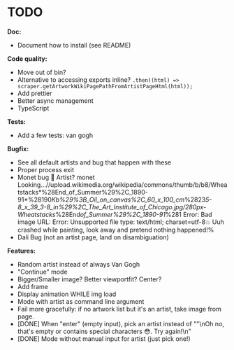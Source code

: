 # TODO

**Doc:**

- Document how to install (see README)

**Code quality:**

- Move out of bin?
- Alternative to accessing exports inline? `.then((html) => scraper.getArtworkWikiPagePathFromArtistPageHtml(html));`
- Add prettier
- Better async management
- TypeScript

**Tests:**

- Add a few tests: van gogh

**Bugfix:**

- See all default artists and bug that happen with these
- Proper process exit
- Monet bug
  🎨 Artist?
  monet
  Looking...//upload.wikimedia.org/wikipedia/commons/thumb/b/b8/Wheatstacks*%28End_of_Summer%29%2C_1890-91*%28190*Kb%29%3B_Oil_on_canvas%2C_60_x_100_cm*%2823*5-8_x_39_3-8_in%29%2C_The_Art_Institute_of_Chicago.jpg/280px-Wheatstacks*%28End*of_Summer%29%2C_1890-91*%281
  Error: Bad image URL: Error: Unsupported file type: text/html; charset=utf-8💥 Uuh crashed while painting, look away and pretend nothing happened!%
- Dali Bug (not an artist page, land on disambiguation)

**Features:**

- Random artist instead of always Van Gogh
- "Continue" mode
- Bigger/Smaller image? Better viewportfit? Center?
- Add frame
- Display animation WHILE img load
- Mode with artist as command line argument
- Fail more gracefully: if no artwork list but it's an artist, take image from page.
- [DONE] When "enter" (empty input), pick an artist instead of ""\nOh no, that's empty or contains special characters 😳. Try again!\n"
- [DONE] Mode without manual input for artist (just pick one!)
